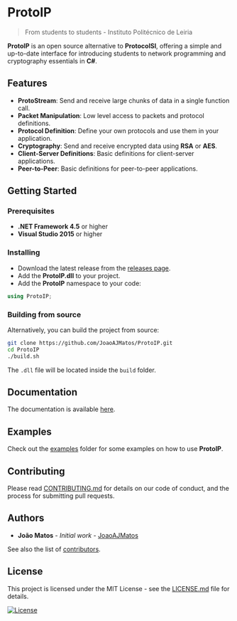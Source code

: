 # ProtoIP

> From students to students - Instituto Politécnico de Leiria

**ProtoIP** is an open source alternative to **ProtocolSI**, offering a simple and up-to-date interface for introducing students to network programming and cryptography essentials in **C#**.

## Features

- **ProtoStream**: Send and receive large chunks of data in a single function call.
- **Packet Manipulation**: Low level access to packets and protocol definitions.
- **Protocol Definition**: Define your own protocols and use them in your application.
- **Cryptography**: Send and receive encrypted data using **RSA** or **AES**.
- **Client-Server Definitions**: Basic definitions for client-server applications.
- **Peer-to-Peer**: Basic definitions for peer-to-peer applications.

## Getting Started

### Prerequisites

- **.NET Framework 4.5** or higher
- **Visual Studio 2015** or higher

### Installing

- Download the latest release from the [releases page](https://github.com/JoaoAJMatos/ProtoIP/releases).
- Add the **ProtoIP.dll** to your project.
- Add the **ProtoIP** namespace to your code:

```csharp
using ProtoIP;
```

### Building from source

Alternatively, you can build the project from source:

```bash
git clone https://github.com/JoaoAJMatos/ProtoIP.git
cd ProtoIP
./build.sh
```

The `.dll` file will be located inside the `build` folder.

## Documentation

The documentation is available [here](https://joaoajmatos.github.io/ProtoIP/#/).

## Examples

Check out the [examples](/examples/) folder for some examples on how to use **ProtoIP**.

## Contributing

Please read [CONTRIBUTING.md](/CONTRIBUTING.md) for details on our code of conduct, and the process for submitting pull requests.

## Authors

- **João Matos** - *Initial work* - [JoaoAJMatos](https://github.com/JoaoAJMatos)

See also the list of [contributors]().

## License

This project is licensed under the MIT License - see the [LICENSE.md](/LICENSE.md) file for details.

[![License](https://img.shields.io/badge/license-MIT-blue.svg)](LICENSE.md)
